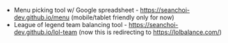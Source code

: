 - Menu picking tool w/ Google spreadsheet - https://seanchoi-dev.github.io/menu (mobile/tablet friendly only for now)
- League of legend team balancing tool - https://seanchoi-dev.github.io/lol-team (now this is redirecting to https://lolbalance.com/)

